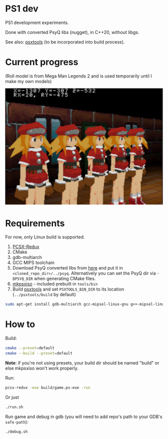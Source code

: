 # PS1 dev

PS1 development experiments.

Done with converted PsyQ libs (nugget), in C++20, without libgs.

See also: [psxtools](https://github.com/eliasdaler/psxtools) (to be incorporated into build process).

# Current progress

(Roll model is from Mega Man Legends 2 and is used temporarily until I make my own models)

![progress](media/s4.png)

# Requirements

For now, only Linux build is supported.

1. [PCSX-Redux](https://github.com/grumpycoders/pcsx-redux)
2. CMake
3. gdb-multiarch
3. GCC MIPS toolchain
4. Download PsyQ converted libs from [here](http://psx.arthus.net/sdk/Psy-Q/psyq-4.7-converted-full.7z) and put it in `<cloned_repo_dir>/../psyq`. Alternatively you can set the PsyQ dir via `-DPSYQ_DIR` when generating CMake files.
5. [mkpsxiso](https://github.com/Lameguy64/mkpsxiso) - included prebuilt in `tools/bin`
6. Build [psxtools](https://github.com/eliasdaler/psxtools) and set `PSXTOOLS_BIN_DIR` to its location (`../psxtools/build` by default)

```sh
sudo apt-get install gdb-multiarch gcc-mipsel-linux-gnu g++-mipsel-linux-gnu binutils-mipsel-linux-gnu
```

# How to

Build:

```sh
cmake --preset=default
cmake --build --preset=default
```

**Note**: if you're not using presets, your build dir should be named "build" or else mkpsxiso won't work properly.

Run:

```sh
pcsx-redux -exe build/game.ps-exe -run
```

Or just

```sh
./run.sh
```

Run game and debug in gdb (you will need to add repo's path to your GDB's `safe-path`):

```sh
./debug.sh
```
